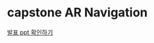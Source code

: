 # capstone AR Navigation
[발표 ppt 확인하기](https://github.com/BackDev19/capstone/blob/main/document/%EC%BA%A1%EC%8A%A4%ED%86%A4%EB%94%94%EC%9E%90%EC%9D%B8_%EC%B5%9C%EC%A2%85.pdf)

